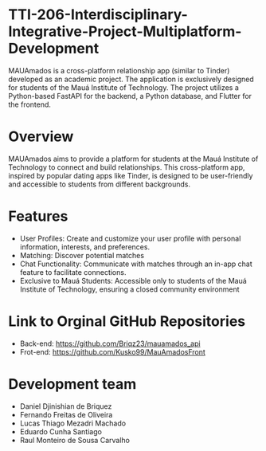# TTI-206-Interdisciplinary-Integrative-Project-Multiplatform-Development

MAUAmados is a cross-platform relationship app (similar to Tinder) developed as an academic project. The application is exclusively designed for students of the Mauá Institute of Technology. The project utilizes a Python-based FastAPI for the backend, a Python database, and Flutter for the frontend.

# Overview

MAUAmados aims to provide a platform for students at the Mauá Institute of Technology to connect and build relationships. This cross-platform app, inspired by popular dating apps like Tinder, is designed to be user-friendly and accessible to students from different backgrounds.

# Features

* User Profiles: Create and customize your user profile with personal information, interests, and preferences.
* Matching: Discover potential matches
* Chat Functionality: Communicate with matches through an in-app chat feature to facilitate connections.
* Exclusive to Mauá Students: Accessible only to students of the Mauá Institute of Technology, ensuring a closed community environment

# Link to Orginal GitHub Repositories

* Back-end: https://github.com/Briqz23/mauamados_api
* Frot-end: https://github.com/Kusko99/MauAmadosFront

# Development team
* Daniel Djinishian de Briquez
* Fernando Freitas de Oliveira
* Lucas Thiago Mezadri Machado
* Eduardo Cunha Santiago
* Raul Monteiro de Sousa Carvalho
